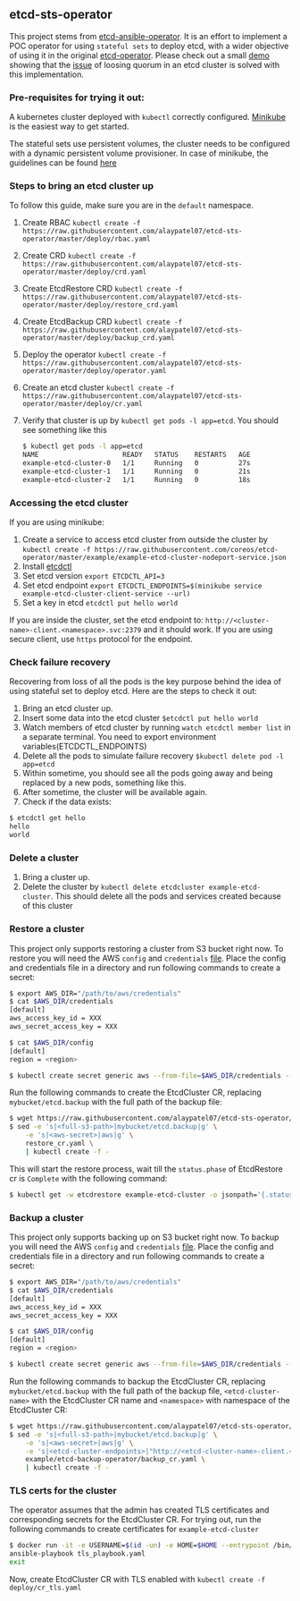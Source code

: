 ## etcd-sts-operator

This project stems from [etcd-ansible-operator](https://github.com/water-hole/etcd-ansible-operator). It is an effort to implement a POC operator for using `stateful sets` to deploy etcd, with a wider objective of using it in the original [etcd-operator](https://github.com/coreos/etcd-operator). Please check out a small [demo](https://www.youtube.com/watch?v=YcEu9wehb3M) showing that the [issue](https://github.com/coreos/etcd-operator/issues/1972) of loosing quorum in an etcd cluster is solved with this implementation.

### Pre-requisites for trying it out:

A kubernetes cluster deployed with `kubectl` correctly configured. [Minikube](https://github.com/kubernetes/minikube/) is the easiest way to get started.

The stateful sets use persistent volumes, the cluster needs to be configured with a dynamic persistent volume provisioner. In case of minikube, the guidelines can be found [here](https://github.com/kubernetes/minikube/blob/master/docs/persistent_volumes.md)

### Steps to bring an etcd cluster up

To follow this guide, make sure you are in the `default` namespace.

1. Create RBAC `kubectl create -f https://raw.githubusercontent.com/alaypatel07/etcd-sts-operator/master/deploy/rbac.yaml`
2. Create CRD `kubectl create -f https://raw.githubusercontent.com/alaypatel07/etcd-sts-operator/master/deploy/crd.yaml`
3. Create EtcdRestore CRD `kubectl create -f https://raw.githubusercontent.com/alaypatel07/etcd-sts-operator/master/deploy/restore_crd.yaml`
4. Create EtcdBackup CRD `kubectl create -f https://raw.githubusercontent.com/alaypatel07/etcd-sts-operator/master/deploy/backup_crd.yaml`
5. Deploy the operator `kubectl create -f https://raw.githubusercontent.com/alaypatel07/etcd-sts-operator/master/deploy/operator.yaml`
6. Create an etcd cluster `kubectl create -f https://raw.githubusercontent.com/alaypatel07/etcd-sts-operator/master/deploy/cr.yaml`
7. Verify that cluster is up by `kubectl get pods -l app=etcd`. You should see something like this

    ```bash
    $ kubectl get pods -l app=etcd
    NAME                     READY   STATUS    RESTARTS   AGE
    example-etcd-cluster-0   1/1     Running   0          27s
    example-etcd-cluster-1   1/1     Running   0          21s
    example-etcd-cluster-2   1/1     Running   0          18s
    ```

### Accessing the etcd cluster

If you are using minikube:

1. Create a service to access etcd cluster from outside the cluster by `kubectl create -f https://raw.githubusercontent.com/coreos/etcd-operator/master/example/example-etcd-cluster-nodeport-service.json`
2. Install [etcdctl](https://coreos.com/etcd/docs/latest/getting-started-with-etcd.html)
3. Set etcd version `export ETCDCTL_API=3`
4. Set etcd endpoint `export ETCDCTL_ENDPOINTS=$(minikube service example-etcd-cluster-client-service --url)`
5. Set a key in etcd `etcdctl put hello world`

If you are inside the cluster, set the etcd endpoint to: `http://<cluster-name>-client.<namespace>.svc:2379` and it should work. If you are using secure client, use `https` protocol for the endpoint.

### Check failure recovery

Recovering from loss of all the pods is the key purpose behind the idea of using stateful set to deploy etcd. Here are the steps to check it out:


1. Bring an etcd cluster up.
2. Insert some data into the etcd cluster `$etcdctl put hello world`
3. Watch members of etcd cluster by running `watch etcdctl member list` in a separate terminal. You need to export environment variables(ETCDCTL_ENDPOINTS)
4. Delete all the pods to simulate failure recovery `$kubectl delete pod -l app=etcd `
5. Within sometime, you should see all the pods going away and being replaced by a new pods, something like this.
6. After sometime, the cluster will be available again. 
7. Check if the data exists:

```bash
$ etcdctl get hello
hello
world
```

### Delete a cluster
1. Bring a cluster up.
2. Delete the cluster by `kubectl delete etcdcluster example-etcd-cluster`. This should delete all the pods and services created because of this cluster 

### Restore a cluster

This project only supports restoring a cluster from S3 bucket right now. To restore you will need the AWS `config` and `credentials` [file](https://docs.aws.amazon.com/cli/latest/userguide/cli-configure-files.html). Place the config and credentials file in a directory and run following commands to create a secret:

```bash
$ export AWS_DIR="/path/to/aws/credentials"
$ cat $AWS_DIR/credentials
[default]
aws_access_key_id = XXX
aws_secret_access_key = XXX

$ cat $AWS_DIR/config
[default]
region = <region>

$ kubectl create secret generic aws --from-file=$AWS_DIR/credentials --from-file=$AWS_DIR/config
```

Run the following commands to create the EtcdCluster CR, replacing `mybucket/etcd.backup` with the full path of the backup file:

```bash
$ wget https://raw.githubusercontent.com/alaypatel07/etcd-sts-operator/master/deploy/restore_cr.yaml
$ sed -e 's|<full-s3-path>|mybucket/etcd.backup|g' \
    -e 's|<aws-secret>|aws|g' \
    restore_cr.yaml \
    | kubectl create -f -
```

This will start the restore process, wait till the `status.phase` of EtcdRestore cr is `Complete` with the following command:

```bash
$ kubectl get -w etcdrestore example-etcd-cluster -o jsonpath='{.status.phase}'
```

### Backup a cluster
This project only supports backing up on S3 bucket right now. To backup you will need the AWS `config` and `credentials` [file](https://docs.aws.amazon.com/cli/latest/userguide/cli-configure-files.html). Place the config and credentials file in a directory and run following commands to create a secret:

```bash
$ export AWS_DIR="/path/to/aws/credentials"
$ cat $AWS_DIR/credentials
[default]
aws_access_key_id = XXX
aws_secret_access_key = XXX

$ cat $AWS_DIR/config
[default]
region = <region>

$ kubectl create secret generic aws --from-file=$AWS_DIR/credentials --from-file=$AWS_DIR/config
```

Run the following commands to backup the EtcdCluster CR, replacing `mybucket/etcd.backup` with the full path of the backup file, `<etcd-cluster-name>` with the EtcdCluster CR name and  `<namespace>` with namespace of the EtcdCluster CR:


```bash
$ wget https://raw.githubusercontent.com/alaypatel07/etcd-sts-operator/master/deploy/backup_cr.yaml
$ sed -e 's|<full-s3-path>|mybucket/etcd.backup|g' \
    -e 's|<aws-secret>|aws|g' \
    -e 's|<etcd-cluster-endpoints>|"http://<etcd-cluster-name>-client.<namespace>.svc.cluster.local:2379"|g' \
    example/etcd-backup-operator/backup_cr.yaml \
    | kubectl create -f -
```

### TLS certs for the cluster
The operator assumes that the admin has created TLS certificates and corresponding secrets for the EtcdCluster CR. For trying out, run the following commands to create certificates for `example-etcd-cluster`

```bash
$ docker run -it -e USERNAME=$(id -un) -e HOME=$HOME --entrypoint /bin/bash -u $(id -u):0 -w $(pwd) -v $HOME:$HOME:Z quay.io/operator-framework/ansible-operator  -c 'echo "${USERNAME}:x:$(id -u):$(id -g)::${HOME}:/bin/bash" >>/etc/passwd && bash'
ansible-playbook tls_playbook.yaml
exit
``` 

Now, create EtcdCluster CR with TLS enabled with `kubectl create -f deploy/cr_tls.yaml`